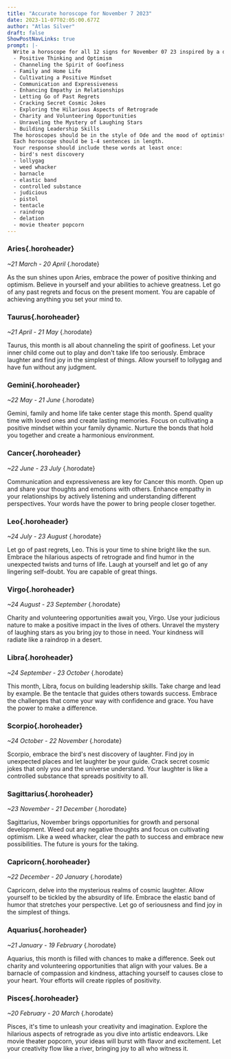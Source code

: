 ```yaml
---
title: "Accurate horoscope for November 7 2023"
date: 2023-11-07T02:05:00.677Z
author: "Atlas Silver"
draft: false
ShowPostNavLinks: true
prompt: |-
  Write a horoscope for all 12 signs for November 07 23 inspired by a different focus for each. Ensure you do not include the focus in the response:
  - Positive Thinking and Optimism
  - Channeling the Spirit of Goofiness
  - Family and Home Life
  - Cultivating a Positive Mindset
  - Communication and Expressiveness
  - Enhancing Empathy in Relationships
  - Letting Go of Past Regrets
  - Cracking Secret Cosmic Jokes
  - Exploring the Hilarious Aspects of Retrograde
  - Charity and Volunteering Opportunities
  - Unraveling the Mystery of Laughing Stars
  - Building Leadership Skills
  The horoscopes should be in the style of Ode and the mood of optimistic
  Each horoscope should be 1-4 sentences in length.
  Your response should include these words at least once:
  - bird's nest discovery
  - lollygag
  - weed whacker
  - barnacle
  - elastic band
  - controlled substance
  - judicious
  - pistol
  - tentacle
  - raindrop
  - delation
  - movie theater popcorn
---
```


### Aries{.horoheader}

*~21 March - 20 April*
{.horodate}

As the sun shines upon Aries, embrace the power of positive thinking and optimism. Believe in yourself and your abilities to achieve greatness. Let go of any past regrets and focus on the present moment. You are capable of achieving anything you set your mind to.


### Taurus{.horoheader}

*~21 April - 21 May*
{.horodate}

Taurus, this month is all about channeling the spirit of goofiness. Let your inner child come out to play and don't take life too seriously. Embrace laughter and find joy in the simplest of things. Allow yourself to lollygag and have fun without any judgment.


### Gemini{.horoheader}

*~22 May - 21 June*
{.horodate}

Gemini, family and home life take center stage this month. Spend quality time with loved ones and create lasting memories. Focus on cultivating a positive mindset within your family dynamic. Nurture the bonds that hold you together and create a harmonious environment.


### Cancer{.horoheader}

*~22 June - 23 July*
{.horodate}

Communication and expressiveness are key for Cancer this month. Open up and share your thoughts and emotions with others. Enhance empathy in your relationships by actively listening and understanding different perspectives. Your words have the power to bring people closer together.


### Leo{.horoheader}

*~24 July - 23 August*
{.horodate}

Let go of past regrets, Leo. This is your time to shine bright like the sun. Embrace the hilarious aspects of retrograde and find humor in the unexpected twists and turns of life. Laugh at yourself and let go of any lingering self-doubt. You are capable of great things.


### Virgo{.horoheader}

*~24 August - 23 September*
{.horodate}

Charity and volunteering opportunities await you, Virgo. Use your judicious nature to make a positive impact in the lives of others. Unravel the mystery of laughing stars as you bring joy to those in need. Your kindness will radiate like a raindrop in a desert.


### Libra{.horoheader}

*~24 September - 23 October*
{.horodate}

This month, Libra, focus on building leadership skills. Take charge and lead by example. Be the tentacle that guides others towards success. Embrace the challenges that come your way with confidence and grace. You have the power to make a difference.


### Scorpio{.horoheader}

*~24 October - 22 November*
{.horodate}

Scorpio, embrace the bird's nest discovery of laughter. Find joy in unexpected places and let laughter be your guide. Crack secret cosmic jokes that only you and the universe understand. Your laughter is like a controlled substance that spreads positivity to all.


### Sagittarius{.horoheader}

*~23 November - 21 December*
{.horodate}

Sagittarius, November brings opportunities for growth and personal development. Weed out any negative thoughts and focus on cultivating optimism. Like a weed whacker, clear the path to success and embrace new possibilities. The future is yours for the taking.


### Capricorn{.horoheader}

*~22 December - 20 January*
{.horodate}

Capricorn, delve into the mysterious realms of cosmic laughter. Allow yourself to be tickled by the absurdity of life. Embrace the elastic band of humor that stretches your perspective. Let go of seriousness and find joy in the simplest of things.


### Aquarius{.horoheader}

*~21 January - 19 February*
{.horodate}

Aquarius, this month is filled with chances to make a difference. Seek out charity and volunteering opportunities that align with your values. Be a barnacle of compassion and kindness, attaching yourself to causes close to your heart. Your efforts will create ripples of positivity.


### Pisces{.horoheader}

*~20 February - 20 March*
{.horodate}

Pisces, it's time to unleash your creativity and imagination. Explore the hilarious aspects of retrograde as you dive into artistic endeavors. Like movie theater popcorn, your ideas will burst with flavor and excitement. Let your creativity flow like a river, bringing joy to all who witness it.


